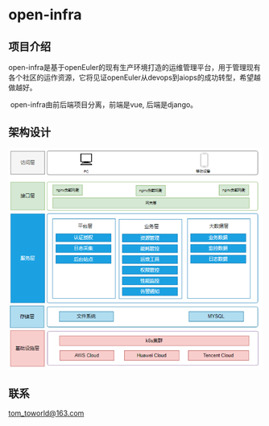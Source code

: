 # open-infra

## 项目介绍

​	open-infra是基于openEuler的现有生产环境打造的运维管理平台，用于管理现有各个社区的运作资源，它将见证openEuler从devops到aiops的成功转型，希望越做越好。

​	open-infra由前后端项目分离，前端是vue, 后端是django。

## 架构设计

![1683345253635](doc/架构图.png)

## 联系

tom_toworld@163.com